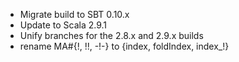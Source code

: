 * Migrate build to SBT 0.10.x
* Update to Scala 2.9.1
* Unify branches for the 2.8.x and 2.9.x builds
* rename MA#{!, !!, -!-} to {index, foldIndex, index_!}